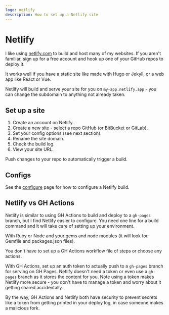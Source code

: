 ```yaml
---
logo: netlify
description: How to set up a Netlify site
---
```

# Netlify

I like using [netlify.com](https://netlify.com) to build and host many of my websites. If you aren't familiar, sign up for a free account and hook up one of your GitHub repos to deploy it.

It works well if you have a static site like made with Hugo or Jekyll, or a web app like React or Vue.

Netlify will build and serve your site for you on `my-app.netlify.app` - you can change the subdomain to anything not already taken.


## Set up a site

1. Create an account on Netlify.
2. Create a new site - select a repo GitHub (or BitBucket or GitLab).
3. Set your config options (see next section).
4. Rename the site domain.
5. Check the build log.
6. View your site URL.

Push changes to your repo to automatically trigger a build.


## Configs

See the [configure](configure.md) page for how to configure a Netlify build.


## Netlify vs GH Actions

Netlify is similar to using GH Actions to build and deploy to a `gh-pages` branch, but I find Netlify easier to configure. You need one line for a build command and it will take care of setting up your environment.

With Ruby or Node and your gems and node modules (it will look for Gemfile and packages.json files).

You don't have to set up a GH Actions workflow file of steps or choose any actions.

With GH Actions, set up an auth token to actually push to a `gh-pages` branch for serving on GH Pages. Netlify doesn't need a token or even use a `gh-pages` branch as it stores the content for you. Note using a token makes Netlify more secure - you don't have to manage a token and worry about it getting shared accidentally.

By the way, GH Actions and Netlify both have security to prevent secrets like a token from getting printed in your deploy log, in case someone makes a malicious fork.
